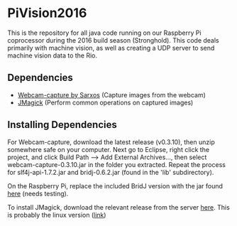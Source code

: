 # PiVision2016

This is the repository for all java code running on our Raspberry Pi coprocessor during the 2016 build season (Stronghold). This code deals primarily with machine vision, as well as creating a UDP server to send machine vision data to the Rio.

## Dependencies

* [Webcam-capture by Sarxos](https://github.com/sarxos/webcam-capture) (Capture images from the webcam)
* [JMagick](http://www.jmagick.org/6.4.0/) (Perform common operations on captured images)

## Installing Dependencies

For Webcam-capture, download the latest release (v0.3.10), then unzip somewhere safe on your computer. Next go to Eclipse, right click the project, and click Build Path --> Add External Archives..., then select webcam-capture-0.3.10.jar in the folder you extracted. Repeat the process for slf4j-api-1.7.2.jar and bridj-0.6.2.jar (found in the 'lib' subdirectory).

On the Raspberry Pi, replace the included BridJ version with the jar found [here](https://oss.sonatype.org/content/repositories/snapshots/com/nativelibs4java/bridj/0.6.3-SNAPSHOT/bridj-0.6.3-20130316.190111-13.jar) (needs testing).

To install JMagick, download the relevant release from the server [here](http://www.jmagick.org/6.4.0/). This is probably the linux version ([link](http://www.jmagick.org/6.4.0/jmagick-linux-6.4.0-Q8.tar.gz))
